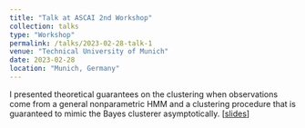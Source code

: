 ```yaml
---
title: "Talk at ASCAI 2nd Workshop"
collection: talks
type: "Workshop"
permalink: /talks/2023-02-28-talk-1
venue: "Technical University of Munich"
date: 2023-02-28
location: "Munich, Germany"
---
```

I presented theoretical guarantees on the clustering when observations come from a general nonparametric HMM and a clustering procedure that is guaranteed to mimic the Bayes clusterer asymptotically. [[slides](https://kaddouriibrahim.github.io/files/slides/Slides_Ascai.pdf)]

